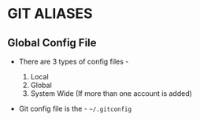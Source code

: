 # GIT ALIASES

## Global Config File

- There are 3 types of config files -

  1. Local
  2. Global
  3. System Wide (If more than one account is added)

- Git config file is the - `~/.gitconfig`
